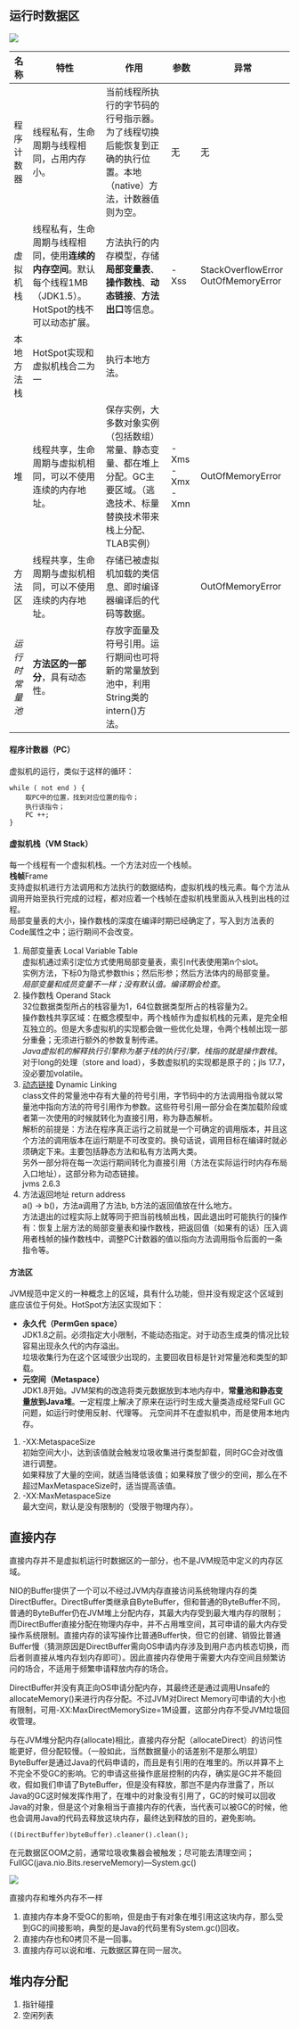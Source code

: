 ## 运行时数据区
![](img/JVM内存.png)

| 名称 | 特性                                                               | 作用 | 参数             | 异常 |
|---|------------------------------------------------------------------|---|----------------|---|
| 程序计数器 | 线程私有，生命周期与线程相同，占用内存小。                                            | 当前线程所执行的字节码的行号指示器。为了线程切换后能恢复到正确的执行位置。本地（native）方法，计数器值则为空。| 无              | 无 |
| 虚拟机栈 | 线程私有，生命周期与线程相同，使用**连续的内存空间**。默认每个线程1MB（JDK1.5）。HotSpot的栈不可以动态扩展。 | 方法执行的内存模型，存储**局部变量表**、**操作数栈**、**动态链接**、**方法出口**等信息。| -Xss           | StackOverflowError OutOfMemoryError |
| 本地方法栈 | HotSpot实现和虚拟机栈合二为一                                               | 执行本地方法。|                |  |
| 堆 | 线程共享，生命周期与虚拟机相同，可以不使用连续的内存地址。                                    | 保存实例，大多数对象实例（包括数组）常量、静态变量、都在堆上分配。GC主要区域。（逃逸技术、标量替换技术带来栈上分配、TLAB实例）| -Xms -Xmx -Xmn | OutOfMemoryError |
| 方法区 | 线程共享，生命周期与虚拟机相同，可以不使用连续的内存地址。                                    | 存储已被虚拟机加载的类信息、即时编译器编译后的代码等数据。|                | OutOfMemoryError |
| *运行时常量池* | **方法区的一部分**，具有动态性。                                               | 存放字面量及符号引用。运行期间也可将新的常量放到池中，利用String类的intern()方法。 |                |  |

#### 程序计数器（PC）
虚拟机的运行，类似于这样的循环：
```
while ( not end ) {
    取PC中的位置，找到对应位置的指令；
    执行该指令；
    PC ++;
}
```
#### 虚拟机栈（VM Stack）
每一个线程有一个虚拟机栈。一个方法对应一个栈帧。  
**栈帧**Frame  
支持虚拟机进行方法调用和方法执行的数据结构，虚拟机栈的栈元素。每个方法从调用开始至执行完成的过程，都对应着一个栈帧在虚拟机栈里面从入栈到出栈的过程。  
局部变量表的大小，操作数栈的深度在编译时期已经确定了，写入到方法表的Code属性之中；运行期间不会改变。
1. 局部变量表 Local Variable Table  
虚拟机通过索引定位方式使用局部变量表，索引n代表使用第n个slot。  
实例方法，下标0为隐式参数this；然后形参；然后方法体内的局部变量。  
*局部变量和成员变量不一样；没有默认值。编译期会检查*。
2. 操作数栈 Operand Stack  
32位数据类型所占的栈容量为1，64位数据类型所占的栈容量为2。  
操作数栈共享区域：在概念模型中，两个栈帧作为虚拟机栈的元素，是完全相互独立的。但是大多虚拟机的实现都会做一些优化处理，令两个栈帧出现一部分重叠；无须进行额外的参数复制传递。  
*Java虚拟机的解释执行引擎称为基于栈的执行引擎，栈指的就是操作数栈*。  
对于long的处理（store and load），多数虚拟机的实现都是原子的；jls 17.7，没必要加volatile。
3. [动态链接](https://blog.csdn.net/qq_41813060/article/details/88379473) Dynamic Linking  
class文件的常量池中存有大量的符号引用，字节码中的方法调用指令就以常量池中指向方法的符号引用作为参数。这些符号引用一部分会在类加载阶段或者第一次使用的时候就转化为直接引用，称为静态解析。  
解析的前提是：方法在程序真正运行之前就是一个可确定的调用版本，并且这个方法的调用版本在运行期是不可改变的。换句话说，调用目标在编译时就必须确定下来。主要包括静态方法和私有方法两大类。  
另外一部分将在每一次运行期间转化为直接引用（方法在实际运行时内存布局入口地址），这部分称为动态链接。  
jvms 2.6.3
4. 方法返回地址 return address  
a() -> b()，方法a调用了方法b, b方法的返回值放在什么地方。  
方法退出的过程实际上就等同于把当前栈帧出栈，因此退出时可能执行的操作有：恢复上层方法的局部变量表和操作数栈，把返回值（如果有的话）压入调用者栈帧的操作数栈中，调整PC计数器的值以指向方法调用指令后面的一条指令等。
#### 方法区
JVM规范中定义的一种概念上的区域，具有什么功能，但并没有规定这个区域到底应该位于何处。HotSpot方法区实现如下：
- **永久代（PermGen space）**  
JDK1.8之前。必须指定大小限制，不能动态指定。对于动态生成类的情况比较容易出现永久代的内存溢出。  
垃圾收集行为在这个区域很少出现的，主要回收目标是针对常量池和类型的卸载。
- **元空间（Metaspace）**  
JDK1.8开始。JVM架构的改造将类元数据放到本地内存中，**常量池和静态变量放到Java堆**。一定程度上解决了原来在运行时生成大量类造成经常Full GC问题，如运行时使用反射、代理等。
元空间并不在虚拟机中，而是使用本地内存。
1. -XX:MetaspaceSize  
初始空间大小，达到该值就会触发垃圾收集进行类型卸载，同时GC会对改值进行调整。  
如果释放了大量的空间，就适当降低该值；如果释放了很少的空间，那么在不超过MaxMetaspaceSize时，适当提高该值。
2. -XX:MaxMetaspaceSize  
最大空间，默认是没有限制的（受限于物理内存）。

## 直接内存
直接内存并不是虚拟机运行时数据区的一部分，也不是JVM规范中定义的内存区域。

NIO的Buffer提供了一个可以不经过JVM内存直接访问系统物理内存的类DirectBuffer。DirectBuffer类继承自ByteBuffer，但和普通的ByteBuffer不同，普通的ByteBuffer仍在JVM堆上分配内存，其最大内存受到最大堆内存的限制；而DirectBuffer直接分配在物理内存中，并不占用堆空间，其可申请的最大内存受操作系统限制。直接内存的读写操作比普通Buffer快，但它的创建、销毁比普通Buffer慢（猜测原因是DirectBuffer需向OS申请内存涉及到用户态内核态切换，而后者则直接从堆内存划内存即可）。因此直接内存使用于需要大内存空间且频繁访问的场合，不适用于频繁申请释放内存的场合。

DirectBuffer并没有真正向OS申请分配内存，其最终还是通过调用Unsafe的allocateMemory()来进行内存分配。不过JVM对Direct Memory可申请的大小也有限制，可用-XX:MaxDirectMemorySize=1M设置，这部分内存不受JVM垃圾回收管理。

与在JVM堆分配内存(allocate)相比，直接内存分配（allocateDirect）的访问性能更好，但分配较慢。（一般如此，当然数据量小的话差别不是那么明显）  
ByteBuffer是通过Java的代码申请的，而且是有引用的在堆里的。所以并算不上不完全不受GC的影响。它的申请这些操作底层控制的内存，确实是GC并不能回收，假如我们申请了ByteBuffer，但是没有释放，那岂不是内存泄露了，所以Java的GC这时候发挥作用了，在堆中的对象没有引用了，GC的时候可以回收Java的对象，但是这个对象相当于直接内存的代表，当代表可以被GC的时候，他也会调用Java的代码去释放这块内存，最终达到释放的目的，避免影响。
```
((DirectBuffer)byteBuffer).cleaner().clean();
```
在元数据区OOM之前，通常垃圾收集器会被触发；尽可能去清理空间；FullGC(java.nio.Bits.reserveMemory)—System.gc()

![](img/直接内存.png)

直接内存和堆外内存不一样
1. 直接内存本身不受GC的影响，但是由于有对象在堆引用这这块内存，那么受到GC的间接影响，典型的是Java的代码里有System.gc()回收。
2. 直接内存也和0拷贝不是一回事。
3. 直接内存可以说和堆、元数据区算在同一层次。

## 堆内存分配
1. 指针碰撞
2. 空闲列表